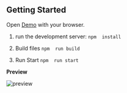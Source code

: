 
## Getting Started

Open [Demo](https://food-search-nextjs14.vercel.app/) with your browser.

 1. run the development server:
`npm  install`

 2. Build files
`npm  run build`

 2. Run Start
`npm  run start`

**Preview**

 ![preview](https://github.com/gilbertlucas46/food-search-nextjs14/blob/develop/public/demo.gif)
  